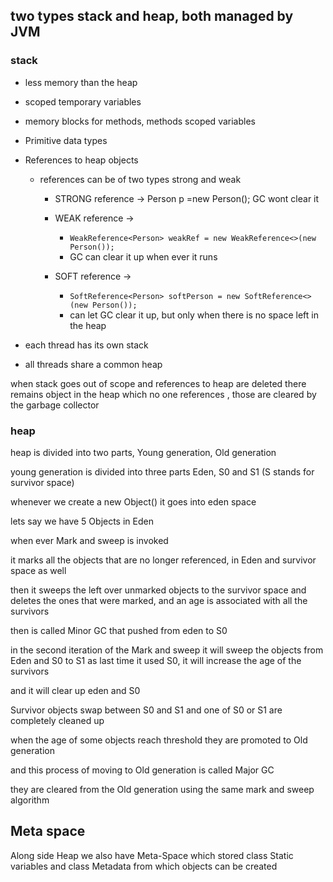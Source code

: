 ## two types stack and heap, both managed by JVM

### stack

- less memory than the heap
    
- scoped temporary variables
    
- memory blocks for methods, methods scoped variables
    
- Primitive data types
    
- References to heap objects
    
    - references can be of two types strong and weak
        
        - STRONG reference -> Person p =new Person(); GC wont clear it
            
        - WEAK reference -> 
	        - `WeakReference<Person> weakRef = new WeakReference<>(new Person()); `
	        - GC can clear it up when ever it runs
            
        - SOFT reference ->
	        - `SoftReference<Person> softPerson = new SoftReference<>(new Person());`
	        - can let GC clear it up, but only when there is no space left in the heap
            
- each thread has its own stack
    
- all threads share a common heap

when stack goes out of scope and references to heap are deleted there remains object in the heap which no one references , those are cleared by the garbage collector

### heap

heap is divided into two parts, Young generation, Old generation

young generation is divided into three parts Eden, S0 and S1 (S stands for survivor space)

whenever we create a new Object() it goes into eden space

lets say we have 5 Objects in Eden

when ever Mark and sweep is invoked

it marks all the objects that are no longer referenced, in Eden and survivor space as well

then it sweeps the left over unmarked objects to the survivor space and deletes the ones that were marked, and an age is associated with all the survivors

then is called Minor GC that pushed from eden to S0

in the second iteration of the Mark and sweep it will sweep the objects from Eden and S0 to S1 as last time it used S0, it will increase the age of the survivors

and it will clear up eden and S0

Survivor objects swap between S0 and S1 and one of S0 or S1 are completely cleaned up

when the age of some objects reach threshold they are promoted to Old generation

and this process of moving to Old generation is called Major GC

they are cleared from the Old generation using the same mark and sweep algorithm

## Meta space

Along side Heap we also have Meta-Space which stored class Static variables and class Metadata from which objects can be created

